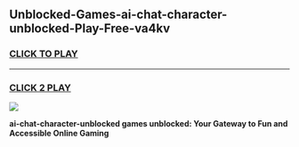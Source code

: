 
## Unblocked-Games-ai-chat-character-unblocked-Play-Free-va4kv
<h3>
<a href="https://premium76.site?title=ai-chat-character-unblocked&ref=21A">CLICK TO PLAY</a></h3>
<hr>

<h3>
<a href="https://premium76.site?title=ai-chat-character-unblocked&ref=21A">CLICK 2 PLAY</a>
  
</h3>

<a href="https://premium76.site?title=ai-chat-character-unblocked&ref=21A"><img src="https://clearcache.store/games.png"></a>


**ai-chat-character-unblocked games unblocked: Your Gateway to Fun and Accessible Online Gaming**
